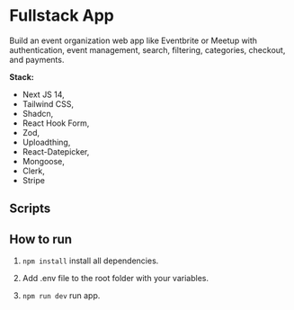 # Fullstack App

Build an event organization web app like Eventbrite or Meetup 
with authentication, event management, search, filtering, 
categories, checkout, and payments.

**Stack:**
- Next JS 14, 
- Tailwind CSS, 
- Shadcn, 
- React Hook Form, 
- Zod, 
- Uploadthing, 
- React-Datepicker, 
- Mongoose, 
- Clerk, 
- Stripe

## Scripts

## How to run

1. ``npm install`` install all dependencies.

2. Add .env file to the root folder with your variables.

3. ``npm run dev`` run app.